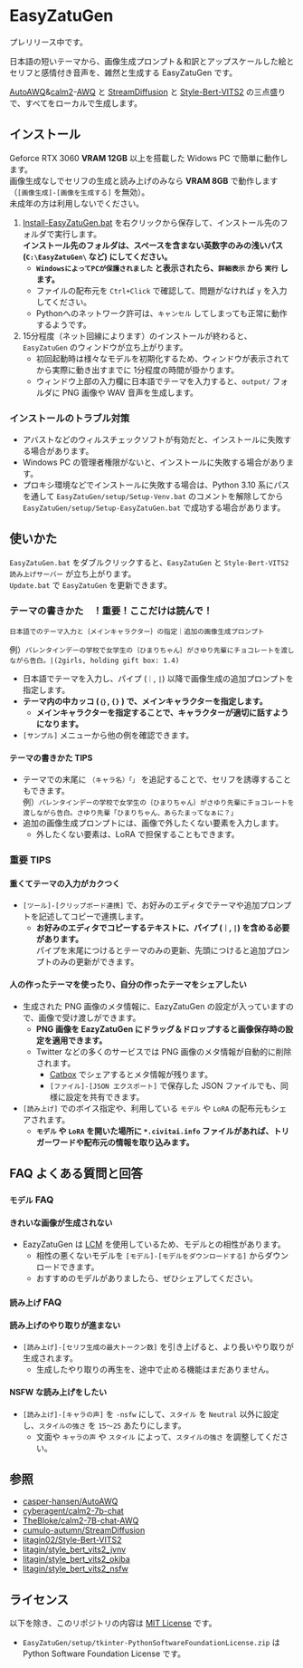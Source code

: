 ﻿# EasyZatuGen

プレリリース中です。

日本語の短いテーマから、画像生成プロンプト＆和訳とアップスケールした絵とセリフと感情付き音声を、雑然と生成する EasyZatuGen です。

[AutoAWQ](https://github.com/casper-hansen/AutoAWQ)&[calm2](https://huggingface.co/cyberagent/calm2-7b-chat)-[AWQ](https://huggingface.co/TheBloke/calm2-7B-chat-AWQ) と [StreamDiffusion](https://github.com/cumulo-autumn/StreamDiffusion/) と [Style-Bert-VITS2](https://github.com/litagin02/Style-Bert-VITS2) の三点盛りで、すべてをローカルで生成します。

## インストール

Geforce RTX 3060 **VRAM 12GB** 以上を搭載した Widows PC で簡単に動作します。  
画像生成なしでセリフの生成と読み上げのみなら **VRAM 8GB** で動作します（`[画像生成]-[画像を生成する]` を無効）。  
未成年の方は利用しないでください。

1. [Install-EasyZatuGen.bat](https://github.com/Zuntan03/EasyZatuGen/raw/main/EasyZatuGen/setup/Install-EasyZatuGen.bat) を右クリックから保存して、インストール先のフォルダで実行します。  
 **インストール先のフォルダは、スペースを含まない英数字のみの浅いパス (`C:\EasyZatuGen\` など) にしてください。**
	- **`WindowsによってPCが保護されました` と表示されたら、`詳細表示` から `実行` します。**
	- ファイルの配布元を `Ctrl+Click` で確認して、問題がなければ `y` を入力してください。
	- Pythonへのネットワーク許可は、`キャンセル` してしまっても正常に動作するようです。
2. 15分程度（ネット回線によります）のインストールが終わると、`EasyZatuGen` のウィンドウが立ち上がります。
	- 初回起動時は様々なモデルを初期化するため、ウィンドウが表示されてから実際に動き出すまでに 1分程度の時間が掛かります。
	- ウィンドウ上部の入力欄に日本語でテーマを入力すると、`output/` フォルダに PNG 画像や WAV 音声を生成します。

### インストールのトラブル対策

- アバストなどのウィルスチェックソフトが有効だと、インストールに失敗する場合があります。
- Windows PC の管理者権限がないと、インストールに失敗する場合があります。
- プロキシ環境などでインストールに失敗する場合は、Python 3.10 系にパスを通して `EasyZatuGen/setup/Setup-Venv.bat` のコメントを解除してから `EasyZatuGen/setup/Setup-EasyZatuGen.bat` で成功する場合があります。

## 使いかた

`EasyZatuGen.bat` をダブルクリックすると、`EasyZatuGen` と `Style-Bert-VITS2 読み上げサーバー` が立ち上がります。  
`Update.bat` で `EasyZatuGen` を更新できます。

### テーマの書きかた　！重要！ここだけは読んで！

`日本語でのテーマ入力と｛メインキャラクター｝の指定｜追加の画像生成プロンプト`

例）`バレンタインデーの学校で女学生の｛ひまりちゃん｝がさゆり先輩にチョコレートを渡しながら告白。|(2girls, holding gift box: 1.4)`

- 日本語でテーマを入力し、パイプ (`｜`, `|`) 以降で画像生成の追加プロンプトを指定します。
- **テーマ内の中カッコ (`｛｝`, `{}` ) で、メインキャラクターを指定します。**
	- **メインキャラクターを指定することで、キャラクターが適切に話すようになります。**  
- `[サンプル]` メニューから他の例を確認できます。

#### テーマの書きかた TIPS

- テーマでの末尾に `（キャラ名）「」` を追記することで、セリフを誘導することもできます。  
	例）`バレンタインデーの学校で女学生の｛ひまりちゃん｝がさゆり先輩にチョコレートを渡しながら告白。さゆり先輩「ひまりちゃん、あらたまってなぁに？」`
- 追加の画像生成プロンプトには、画像で外したくない要素を入力します。
	- 外したくない要素は、LoRA で担保することもできます。

### 重要 TIPS

#### 重くてテーマの入力がカクつく

- `[ツール]-[クリップボード連携]` で、お好みのエディタでテーマや追加プロンプトを記述してコピーで連携します。
	- **お好みのエディタでコピーするテキストに、パイプ (`｜`, `|`) を含める必要があります。**  
	パイプを末尾につけるとテーマのみの更新、先頭につけると追加プロンプトのみの更新ができます。

#### 人の作ったテーマを使ったり、自分の作ったテーマをシェアしたい

- 生成された PNG 画像のメタ情報に、EazyZatuGen の設定が入っていますので、画像で受け渡しができます。
	- **PNG 画像を EazyZatuGen にドラッグ＆ドロップすると画像保存時の設定を適用できます。**
	- Twitter などの多くのサービスでは PNG 画像のメタ情報が自動的に削除されます。
		- [Catbox](https://catbox.moe/) でシェアするとメタ情報が残ります。
		- `[ファイル]-[JSON エクスポート]` で保存した JSON ファイルでも、同様に設定を共有できます。
- `[読み上げ]` でのボイス指定や、利用している `モデル` や `LoRA` の配布元もシェアされます。
	- **`モデル` や `LoRA` を開いた場所に `*.civitai.info` ファイルがあれば、トリガーワードや配布元の情報を取り込みます。**

## FAQ よくある質問と回答

### `モデル` FAQ

#### きれいな画像が生成されない

- EazyZatuGen は [LCM](https://huggingface.co/latent-consistency/lcm-lora-sdv1-5) を使用しているため、モデルとの相性があります。
	- 相性の悪くないモデルを `[モデル]-[モデルをダウンロードする]` からダウンロードできます。
	- おすすめのモデルがありましたら、ぜひシェアしてください。

### `読み上げ` FAQ

#### 読み上げのやり取りが進まない

- `[読み上げ]-[セリフ生成の最大トークン数]` を引き上げると、より長いやり取りが生成されます。
	- 生成したやり取りの再生を、途中で止める機能はまだありません。

#### NSFW な読み上げをしたい

- `[読み上げ]-[キャラの声]` を `-nsfw` にして、`スタイル` を `Neutral` 以外に設定し、`スタイルの強さ` を `15～25` あたりにします。
	- 文面や `キャラの声` や `スタイル` によって、`スタイルの強さ` を調整してください。

## 参照

- [casper-hansen/AutoAWQ](https://github.com/casper-hansen/AutoAWQ/)
- [cyberagent/calm2-7b-chat](https://huggingface.co/cyberagent/calm2-7b-chat/)
- [TheBloke/calm2-7B-chat-AWQ](https://huggingface.co/TheBloke/calm2-7B-chat-AWQ/)
- [cumulo-autumn/StreamDiffusion](https://github.com/cumulo-autumn/StreamDiffusion/)
- [litagin02/Style-Bert-VITS2](https://github.com/litagin02/Style-Bert-VITS2/)
- [litagin/style_bert_vits2_jvnv](https://huggingface.co/litagin/style_bert_vits2_jvnv/)
- [litagin/style_bert_vits2_okiba](https://huggingface.co/litagin/style_bert_vits2_okiba/)
- [litagin/style_bert_vits2_nsfw](https://huggingface.co/litagin/style_bert_vits2_nsfw/)

## ライセンス

以下を除き、このリポジトリの内容は [MIT License](./LICENSE.txt) です。

- `EasyZatuGen/setup/tkinter-PythonSoftwareFoundationLicense.zip` は Python Software Foundation License です。

